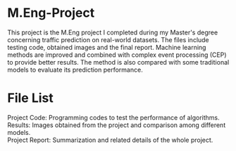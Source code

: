 # M.Eng-Project
This project is the M.Eng project I completed during my Master's degree concerning traffic prediction on real-world datasets. The files include testing code, obtained images and the final report. Machine learning methods are improved and combined with complex event processing (CEP) to provide better results. The method is also compared with some traditional models to evaluate its prediction performance.
# File List
Project Code: Programming codes to test the performance of algorithms.  
Results: Images obtained from the project and comparison among different models.  
Project Report: Summarization and related details of the whole project.
